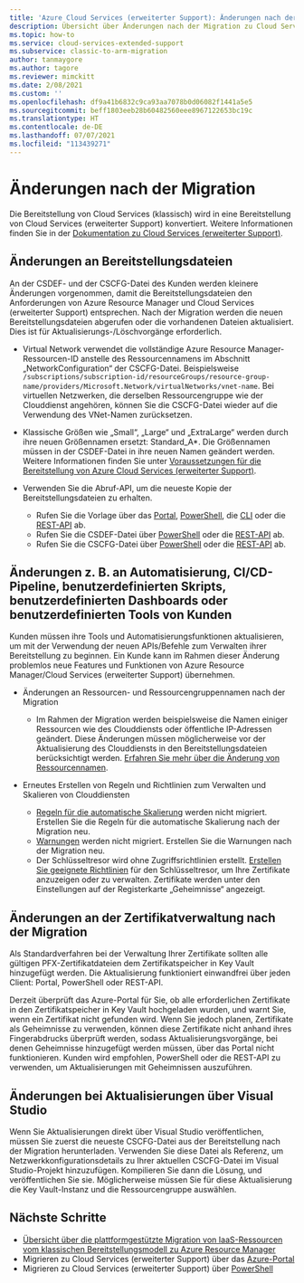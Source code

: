 ```yaml
---
title: 'Azure Cloud Services (erweiterter Support): Änderungen nach der Migration'
description: Übersicht über Änderungen nach der Migration zu Cloud Services (erweiterter Support)
ms.topic: how-to
ms.service: cloud-services-extended-support
ms.subservice: classic-to-arm-migration
author: tanmaygore
ms.author: tagore
ms.reviewer: mimckitt
ms.date: 2/08/2021
ms.custom: ''
ms.openlocfilehash: df9a41b6832c9ca93aa7078b0d06082f1441a5e5
ms.sourcegitcommit: beff1803eeb28b60482560eee8967122653bc19c
ms.translationtype: HT
ms.contentlocale: de-DE
ms.lasthandoff: 07/07/2021
ms.locfileid: "113439271"
---
```

# <a name="post-migration-changes"></a>Änderungen nach der Migration
Die Bereitstellung von Cloud Services (klassisch) wird in eine Bereitstellung von Cloud Services (erweiterter Support) konvertiert. Weitere Informationen finden Sie in der [Dokumentation zu Cloud Services (erweiterter Support)](deploy-prerequisite.md).  

## <a name="changes-to-deployment-files"></a>Änderungen an Bereitstellungsdateien 

An der CSDEF- und der CSCFG-Datei des Kunden werden kleinere Änderungen vorgenommen, damit die Bereitstellungsdateien den Anforderungen von Azure Resource Manager und Cloud Services (erweiterter Support) entsprechen. Nach der Migration werden die neuen Bereitstellungsdateien abgerufen oder die vorhandenen Dateien aktualisiert. Dies ist für Aktualisierungs-/Löschvorgänge erforderlich.  

- Virtual Network verwendet die vollständige Azure Resource Manager-Ressourcen-ID anstelle des Ressourcennamens im Abschnitt „NetworkConfiguration“ der CSCFG-Datei. Beispielsweise `/subscriptions/subscription-id/resourceGroups/resource-group-name/providers/Microsoft.Network/virtualNetworks/vnet-name`. Bei virtuellen Netzwerken, die derselben Ressourcengruppe wie der Clouddienst angehören, können Sie die CSCFG-Datei wieder auf die Verwendung des VNet-Namen zurücksetzen.  

- Klassische Größen wie „Small“, „Large“ und „ExtraLarge“ werden durch ihre neuen Größennamen ersetzt: Standard_A*. Die Größennamen müssen in der CSDEF-Datei in ihre neuen Namen geändert werden. Weitere Informationen finden Sie unter [Voraussetzungen für die Bereitstellung von Azure Cloud Services (erweiterter Support)](deploy-prerequisite.md#required-service-definition-file-csdef-updates).

- Verwenden Sie die Abruf-API, um die neueste Kopie der Bereitstellungsdateien zu erhalten. 
    - Rufen Sie die Vorlage über das [Portal](../azure-resource-manager/templates/export-template-portal.md), [PowerShell](../azure-resource-manager/management/manage-resource-groups-powershell.md#export-resource-groups-to-templates), die [CLI](../azure-resource-manager/management/manage-resource-groups-cli.md#export-resource-groups-to-templates) oder die [REST-API](/rest/api/resources/resourcegroups/exporttemplate) ab. 
    - Rufen Sie die CSDEF-Datei über [PowerShell](/powershell/module/az.cloudservice/?preserve-view=true&view=azps-5.4.0#cloudservice) oder die [REST-API](/rest/api/compute/cloudservices/rest-get-package) ab. 
    - Rufen Sie die CSCFG-Datei über [PowerShell](/powershell/module/az.cloudservice/?preserve-view=true&view=azps-5.4.0#cloudservice) oder die [REST-API](/rest/api/compute/cloudservices/rest-get-package) ab. 
    
 

## <a name="changes-to-customers-automation-cicd-pipeline-custom-scripts-custom-dashboards-custom-tooling-etc"></a>Änderungen z. B. an Automatisierung, CI/CD-Pipeline, benutzerdefinierten Skripts, benutzerdefinierten Dashboards oder benutzerdefinierten Tools von Kunden  

Kunden müssen ihre Tools und Automatisierungsfunktionen aktualisieren, um mit der Verwendung der neuen APIs/Befehle zum Verwalten ihrer Bereitstellung zu beginnen. Ein Kunde kann im Rahmen dieser Änderung problemlos neue Features und Funktionen von Azure Resource Manager/Cloud Services (erweiterter Support) übernehmen. 

- Änderungen an Ressourcen- und Ressourcengruppennamen nach der Migration
    - Im Rahmen der Migration werden beispielsweise die Namen einiger Ressourcen wie des Clouddiensts oder öffentliche IP-Adressen geändert. Diese Änderungen müssen möglicherweise vor der Aktualisierung des Clouddiensts in den Bereitstellungsdateien berücksichtigt werden. [Erfahren Sie mehr über die Änderung von Ressourcennamen](in-place-migration-technical-details.md#translation-of-resources-and-naming-convention-post-migration).  

- Erneutes Erstellen von Regeln und Richtlinien zum Verwalten und Skalieren von Clouddiensten 
    - [Regeln für die automatische Skalierung](configure-scaling.md) werden nicht migriert. Erstellen Sie die Regeln für die automatische Skalierung nach der Migration neu.  
    - [Warnungen](enable-alerts.md) werden nicht migriert. Erstellen Sie die Warnungen nach der Migration neu.
    - Der Schlüsseltresor wird ohne Zugriffsrichtlinien erstellt. [Erstellen Sie geeignete Richtlinien](../key-vault/general/assign-access-policy-portal.md) für den Schlüsseltresor, um Ihre Zertifikate anzuzeigen oder zu verwalten. Zertifikate werden unter den Einstellungen auf der Registerkarte „Geheimnisse“ angezeigt.


## <a name="changes-to-certificate-management-post-migration"></a>Änderungen an der Zertifikatverwaltung nach der Migration 

Als Standardverfahren bei der Verwaltung Ihrer Zertifikate sollten alle gültigen PFX-Zertifikatdateien dem Zertifikatspeicher in Key Vault hinzugefügt werden. Die Aktualisierung funktioniert einwandfrei über jeden Client: Portal, PowerShell oder REST-API.

Derzeit überprüft das Azure-Portal für Sie, ob alle erforderlichen Zertifikate in den Zertifikatspeicher in Key Vault hochgeladen wurden, und warnt Sie, wenn ein Zertifikat nicht gefunden wird. Wenn Sie jedoch planen, Zertifikate als Geheimnisse zu verwenden, können diese Zertifikate nicht anhand ihres Fingerabdrucks überprüft werden, sodass Aktualisierungsvorgänge, bei denen Geheimnisse hinzugefügt werden müssen, über das Portal nicht funktionieren. Kunden wird empfohlen, PowerShell oder die REST-API zu verwenden, um Aktualisierungen mit Geheimnissen auszuführen.


## <a name="changes-for-update-via-visual-studio"></a>Änderungen bei Aktualisierungen über Visual Studio
Wenn Sie Aktualisierungen direkt über Visual Studio veröffentlichen, müssen Sie zuerst die neueste CSCFG-Datei aus der Bereitstellung nach der Migration herunterladen. Verwenden Sie diese Datei als Referenz, um Netzwerkkonfigurationsdetails zu Ihrer aktuellen CSCFG-Datei im Visual Studio-Projekt hinzuzufügen. Kompilieren Sie dann die Lösung, und veröffentlichen Sie sie. Möglicherweise müssen Sie für diese Aktualisierung die Key Vault-Instanz und die Ressourcengruppe auswählen.


## <a name="next-steps"></a>Nächste Schritte
- [Übersicht über die plattformgestützte Migration von IaaS-Ressourcen vom klassischen Bereitstellungsmodell zu Azure Resource Manager](../virtual-machines/migration-classic-resource-manager-overview.md)
- Migrieren zu Cloud Services (erweiterter Support) über das [Azure-Portal](in-place-migration-portal.md)
- Migrieren zu Cloud Services (erweiterter Support) über [PowerShell](in-place-migration-powershell.md)
